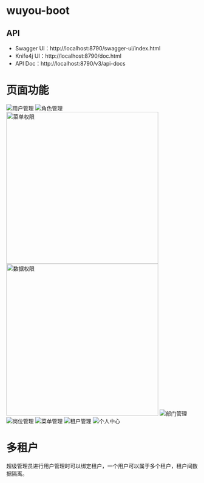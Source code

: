 # wuyou-boot

## API

* Swagger UI：http://localhost:8790/swagger-ui/index.html
* Knife4j UI：http://localhost:8790/doc.html
* API Doc：http://localhost:8790/v3/api-docs

# 页面功能

![用户管理](https://github.com/user-attachments/assets/19c2465b-370b-40bb-b5f6-55037e7793b6)
![角色管理](https://github.com/user-attachments/assets/a05a99b4-1eae-4a16-8b34-1bf4f5780267)
<img src="https://github.com/user-attachments/assets/cf42f5c9-e8cf-485b-9249-3b6865c8ca13" width="400px" alt="菜单权限">
<img src="https://github.com/user-attachments/assets/0b2cf404-18f5-4b3e-ada3-0f1721985e29" width="400px" alt="数据权限">
![部门管理](https://github.com/user-attachments/assets/75f7d29b-e578-402c-8720-052d386dac1e)
![岗位管理](https://github.com/user-attachments/assets/5df19876-ea31-4ce8-adca-c3ff47d8a633)
![菜单管理](https://github.com/user-attachments/assets/933fae8a-7563-428c-9fc7-35218a56f821)
![租户管理](https://github.com/user-attachments/assets/00b2a62b-b31c-4e7e-9da7-958974b4a9ca)
![个人中心](https://github.com/user-attachments/assets/a1bfa986-4821-4351-af64-ddf99849765e)

# 多租户

超级管理员进行用户管理时可以绑定租户，一个用户可以属于多个租户，租户间数据隔离。
